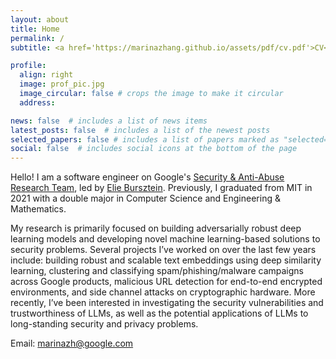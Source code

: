 ```yaml
---
layout: about
title: Home
permalink: /
subtitle: <a href='https://marinazhang.github.io/assets/pdf/cv.pdf'>CV</a> /  <a href='https://www.linkedin.com/in/marina-zhang'>LinkedIn</a> / <a href='https://scholar.google.com/citations?user=V9ehnpwAAAAJ&hl=en'>Google Scholar</a> / <a href='https://github.com/MarinaZhang'>GitHub</a>

profile:
  align: right
  image: prof_pic.jpg
  image_circular: false # crops the image to make it circular
  address:

news: false  # includes a list of news items
latest_posts: false  # includes a list of the newest posts
selected_papers: false # includes a list of papers marked as "selected={true}"
social: false  # includes social icons at the bottom of the page
---
```

Hello! I am a software engineer on Google's [Security & Anti-Abuse Research Team](https://research.google/teams/security-privacy-abuse/), led by [Elie Bursztein](https://elie.net/). Previously, I graduated from MIT in 2021 with a double major in Computer Science and Engineering & Mathematics.

My research is primarily focused on building adversarially robust deep learning models and developing novel machine learning-based solutions to security problems. Several projects I’ve worked on over the last few years include: building robust and scalable text embeddings using deep similarity learning, clustering and classifying spam/phishing/malware campaigns across Google products, malicious URL detection for end-to-end encrypted environments, and side channel attacks on cryptographic hardware. More recently, I’ve been interested in investigating the security vulnerabilities and trustworthiness of LLMs, as well as the potential applications of LLMs to long-standing security and privacy problems.

Email: <a href='mailto:marinazh@google.com'>marinazh@google.com</a> 

